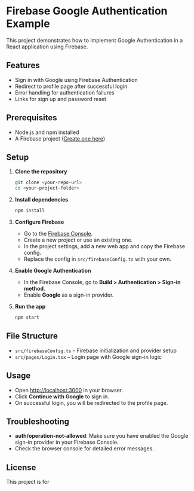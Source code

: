 # Firebase Google Authentication Example

This project demonstrates how to implement Google Authentication in a React application using Firebase.

## Features

- Sign in with Google using Firebase Authentication
- Redirect to profile page after successful login
- Error handling for authentication failures
- Links for sign up and password reset

## Prerequisites

- Node.js and npm installed
- A Firebase project ([Create one here](https://console.firebase.google.com/))

## Setup

1. **Clone the repository**

   ```bash
   git clone <your-repo-url>
   cd <your-project-folder>
   ```

2. **Install dependencies**

   ```bash
   npm install
   ```

3. **Configure Firebase**

   - Go to the [Firebase Console](https://console.firebase.google.com/).
   - Create a new project or use an existing one.
   - In the project settings, add a new web app and copy the Firebase config.
   - Replace the config in `src/firebaseConfig.ts` with your own.

4. **Enable Google Authentication**

   - In the Firebase Console, go to **Build > Authentication > Sign-in method**.
   - Enable **Google** as a sign-in provider.

5. **Run the app**

   ```bash
   npm start
   ```

## File Structure

- `src/firebaseConfig.ts` – Firebase initialization and provider setup
- `src/pages/Login.tsx` – Login page with Google sign-in logic

## Usage

- Open [http://localhost:3000](http://localhost:3000) in your browser.
- Click **Continue with Google** to sign in.
- On successful login, you will be redirected to the profile page.

## Troubleshooting

- **auth/operation-not-allowed**: Make sure you have enabled the Google sign-in provider in your Firebase Console.
- Check the browser console for detailed error messages.

## License

This project is for